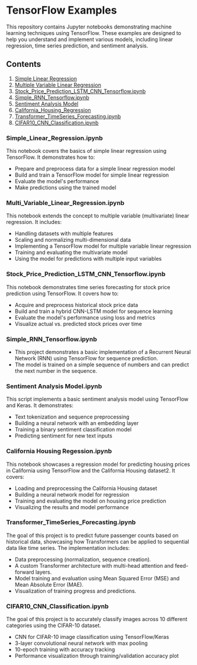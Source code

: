 # TensorFlow Examples

This repository contains Jupyter notebooks demonstrating machine learning techniques using TensorFlow. These examples are designed to help you understand and implement various models, including linear regression, time series prediction, and sentiment analysis.

## Contents

1. [Simple Linear Regression](Simple_Linear_Regression.ipynb)
2. [Multiple Variable Linear Regression](Multi_Variable_Linear_Regression.ipynb)
3. [Stock_Price_Prediction_LSTM_CNN_Tensorflow.ipynb](Stock_Price_Prediction_LSTM_CNN_Tensorflow.ipynb)
4. [Simple_RNN_Tensorflow.ipynb](Simple_RNN_Tensorflow.ipynb)
5. [Sentiment Analysis Model](Sentiment_analysis_model.ipynb)
6. [California_Housing_Regression](California_Housing_Regression.ipynb)
7. [Transformer_TimeSeries_Forecasting.ipynb](Transformer_TimeSeries_Forecasting.ipynb)
8. [CIFAR10_CNN_Classification.ipynb](CIFAR10_CNN_Classification.ipynb)


### Simple_Linear_Regression.ipynb

This notebook covers the basics of simple linear regression using TensorFlow. It demonstrates how to:
- Prepare and preprocess data for a simple linear regression model
- Build and train a TensorFlow model for simple linear regression
- Evaluate the model's performance
- Make predictions using the trained model

### Multi_Variable_Linear_Regression.ipynb

This notebook extends the concept to multiple variable (multivariate) linear regression. It includes:
- Handling datasets with multiple features
- Scaling and normalizing multi-dimensional data
- Implementing a TensorFlow model for multiple variable linear regression
- Training and evaluating the multivariate model
- Using the model for predictions with multiple input variables

### Stock_Price_Prediction_LSTM_CNN_Tensorflow.ipynb

This notebook demonstrates time series forecasting for stock price prediction using TensorFlow. It covers how to:
- Acquire and preprocess historical stock price data
- Build and train a hybrid CNN-LSTM model for sequence learning
- Evaluate the model's performance using loss and metrics
- Visualize actual vs. predicted stock prices over time

### Simple_RNN_Tensorflow.ipynb

- This project demonstrates a basic implementation of a Recurrent Neural Network (RNN) using TensorFlow for sequence prediction.
- The model is trained on a simple sequence of numbers and can predict the next number in the sequence.

### Sentiment Analysis Model.ipynb

This script implements a basic sentiment analysis model using TensorFlow and Keras. It demonstrates:
- Text tokenization and sequence preprocessing
- Building a neural network with an embedding layer
- Training a binary sentiment classification model
- Predicting sentiment for new text inputs

### California Housing Regession.ipynb

This notebook showcases a regression model for predicting housing prices in California using TensorFlow and the California Housing dataset2. It covers:
- Loading and preprocessing the California Housing dataset
- Building a neural network model for regression
- Training and evaluating the model on housing price prediction
- Visualizing the results and model performance

### Transformer_TimeSeries_Forecasting.ipynb

The goal of this project is to predict future passenger counts based on historical data, showcasing how Transformers can be applied to sequential data like time series. The implementation includes:
- Data preprocessing (normalization, sequence creation).
- A custom Transformer architecture with multi-head attention and feed-forward layers.
- Model training and evaluation using Mean Squared Error (MSE) and Mean Absolute Error (MAE).
- Visualization of training progress and predictions.

### CIFAR10_CNN_Classification.ipynb

The goal of this project is to accurately classify images across 10 different categories using the CIFAR-10 dataset.
- CNN for CIFAR-10 image classification using TensorFlow/Keras
- 3-layer convolutional neural network with max pooling
- 10-epoch training with accuracy tracking
- Performance visualization through training/validation accuracy plot

